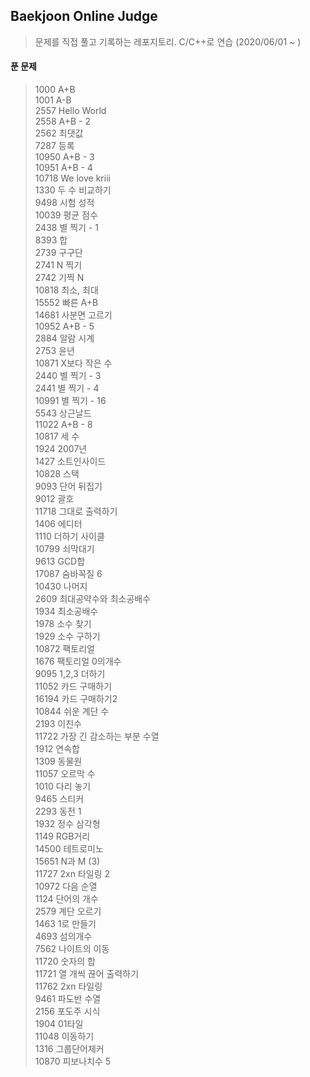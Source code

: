 ## Baekjoon Online Judge

> 문제를 직접 풀고 기록하는 레포지토리. C/C++로 연습 (2020/06/01 ~ )

#### 푼 문제

> 1000 A+B<br/>
> 1001 A-B<br/>
> 2557 Hello World<br/>
> 2558 A+B - 2<br/>
> 2562 최댓값<br/>
> 7287 등록<br/>
> 10950 A+B - 3<br/>
> 10951 A+B - 4<br/>
> 10718 We love kriii<br/>
> 1330 두 수 비교하기<br/>
> 9498 시험 성적<br/>
> 10039 평균 점수<br/>
> 2438 별 찍기 - 1<br/>
> 8393 합<br/>
> 2739 구구단<br/>
> 2741 N 찍기<br/>
> 2742 기찍 N<br/>
> 10818 최소, 최대<br/>
> 15552 빠른 A+B<br />
> 14681 사분면 고르기<br />
> 10952 A+B - 5<br/>
> 2884 알람 시계<br/>
> 2753 윤년<br/>
> 10871 X보다 작은 수<br/>
> 2440 별 찍기 - 3<br/>
> 2441 별 찍기 - 4<br/>
> 10991 별 찍기 - 16<br/>
> 5543 상근날드<br/>
> 11022 A+B - 8<br/>
> 10817 세 수<br/>
> 1924 2007년<br/>
> 1427 소트인사이드<br/>
> 10828 스택<br/>
> 9093 단어 뒤집기<br/>
> 9012 괄호<br/>
> 11718 그대로 출력하기<br/>
> 1406 에디터<br/>
> 1110 더하기 사이클<br/>
> 10799 쇠막대기<br/>
> 9613 GCD합<br/>
> 17087 숨바꼭질 6<br/>
> 10430 나머지<br/>
> 2609 최대공약수와 최소공배수<br/>
> 1934 최소공배수<br/>
> 1978 소수 찾기<br/>
> 1929 소수 구하기<br/>
> 10872 팩토리얼<br/>
> 1676 팩토리얼 0의개수<br/>
> 9095 1,2,3 더하기<br/>
> 11052 카드 구매하기<br/>
> 16194 카드 구매하기2<br/>
> 10844 쉬운 계단 수<br/>
> 2193 이친수<br/>
> 11722 가장 긴 감소하는 부분 수열<br/>
> 1912 연속합<br/>
> 1309 동물원<br/>
> 11057 오르막 수<br/>
> 1010 다리 놓기<br/>
> 9465 스티커<br/>
> 2293 동전 1<br/>
> 1932 정수 삼각형<br/>
> 1149 RGB거리<br/>
> 14500 테트로미노<br/>
> 15651 N과 M (3)<br/>
> 11727 2xn 타일링 2<br/>
> 10972 다음 순열<br/>
> 1124 단어의 개수<br/>
> 2579 계단 오르기<br/>
> 1463 1로 만들기<br/>
> 4693 섬의개수<br/>
> 7562 나이트의 이동<br/>
> 11720 숫자의 합<br/>
> 11721 열 개씩 끊어 출력하기<br/>
> 11762 2xn 타일링<br/>
> 9461 파도반 수열<br/>
> 2156 포도주 시식<br/>
> 1904 01타일<br/>
> 11048 이동하기<br/>
> 1316 그룹단어체커<br/>
> 10870 피보나치수 5<br/>

